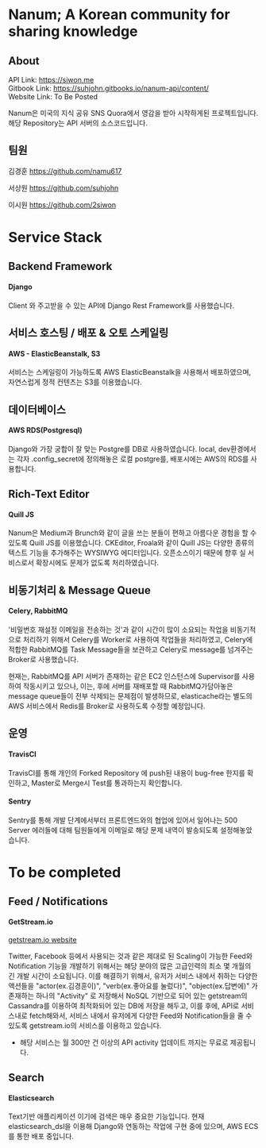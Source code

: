 # Nanum; A Korean community for sharing knowledge

## About
API Link: https://siwon.me <br>
Gitbook Link: https://suhjohn.gitbooks.io/nanum-api/content/ <br>
Website Link: To Be Posted

Nanum은 미국의 지식 공유 SNS Quora에서 영감을 받아 시작하게된 프로젝트입니다.
해당 Repository는 API 서버의 소스코드입니다.
 
## 팀원 
김경훈 https://github.com/namu617

서상원 https://github.com/suhjohn

이시원 https://github.com/2siwon

# Service Stack
## Backend Framework
#### Django
Client 와 주고받을 수 있는 API에 Django Rest Framework를 사용했습니다. 


## 서비스 호스팅 / 배포 & 오토 스케일링
#### AWS - ElasticBeanstalk, S3

서비스는 스케일링이 가능하도록 AWS ElasticBeanstalk을 사용해서 배포하였으며, 
자연스럽게 정적 컨텐츠는 S3를 이용했습니다. 

## 데이터베이스
#### AWS RDS(Postgresql)

Django와 가장 궁합이 잘 맞는 Postgre를 DB로 사용하였습니다. local, dev환경에서는
각자 .config_secret에 정의해놓은 로컬 postgre를, 배포시에는 AWS의 RDS를 사용합니다.

## Rich-Text Editor
#### Quill JS

Nanum은 Medium과 Brunch와 같이 글을 쓰는 분들이 편하고 아름다운 경험을 할 수
있도록 Quill JS를 이용했습니다. CKEditor, Froala와 같이 Quill JS는 
다양한 종류의 텍스트 기능을 추가해주는 WYSIWYG 에디터입니다. 오픈소스이기 때문에 
향후 실 서비스로서 확장시에도 문제가 없도록 처리하였습니다. 

## 비동기처리 & Message Queue
#### Celery, RabbitMQ

'비밀번호 재설정 이메일을 전송하는 것'과 같이 시간이 많이 소요되는 작업을 비동기적으로 처리하기
위해서 Celery를 Worker로 사용하여 작업들을 처리하였고, Celery에 적합한 RabbitMQ를 Task Message들을
보관하고 Celery로 message를 넘겨주는 Broker로 사용했습니다.

현재는, RabbitMQ를 API 서버가 존재하는 같은 EC2 인스턴스에 Supervisor를 사용하여 작동시키고 있으나,
이는, 후에 서버를 재배포할 때 RabbitMQ가담아놓은 message queue들이 전부 삭제되는 문제점이 발생하므로,
elasticache라는 별도의 AWS 서비스에서 Redis를 Broker로 사용하도록 수정할 예정입니다.
 


## 운영
#### TravisCI

TravisCI를 통해 개인의 Forked Repository 에 push된 내용이 bug-free 한지를 확인하고,
Master로 Merge시 Test를 통과하는지 확인합니다. 

#### Sentry

Sentry를 통해 개발 단계에서부터 프론트엔드와의 협업에 있어서 일어나는 500 Server 에러들에 대해
팀원들에게 이메일로 해당 문제 내역이 발송되도록 설정해놓았습니다. 

# To be completed

## Feed / Notifications
#### GetStream.io
[getstream.io website](https://getstream.io/)

Twitter, Facebook 등에서 사용되는 것과 같은 제대로 된 Scaling이 가능한 Feed와 Notification 기능을 개발하기 위해서는
해당 분야의 많은 고급인력의 최소 몇 개월의 긴 개발 시간이 소요됩니다. 이를 해결하기 위해서, 유저가 서비스 내에서 취하는
다양한 액션들을 "actor(ex.김경훈이)", "verb(ex.좋아요를 눌렀다)", "object(ex.답변에)" 가 존재하는 하나의  "Activity"
로 저장해서 NoSQL 기반으로 되어 있는 getstream의 Cassandra를 이용하여 최적화되어 있는 DB에 저장을 해두고, 이를 후에, API로 서비스내로 fetch해와서,
서비스 내에서 유저에게 다양한 Feed와 Notification들을 줄 수 있도록 getstream.io의 서비스를 이용하고 있습니다.

* 해당 서비스는 월 300만 건 이상의 API activity 업데이트 까지는 무료로 제공됩니다.

## Search
#### Elasticsearch 

Text기반 애플리케이션 이기에 검색은 매우 중요한 기능입니다. 
현재 elasticsearch_dsl을 이용해 Django와 연동하는 작업에 구현 중에 있으며, 
AWS ECS 를 통한 배포 중입니다.  
